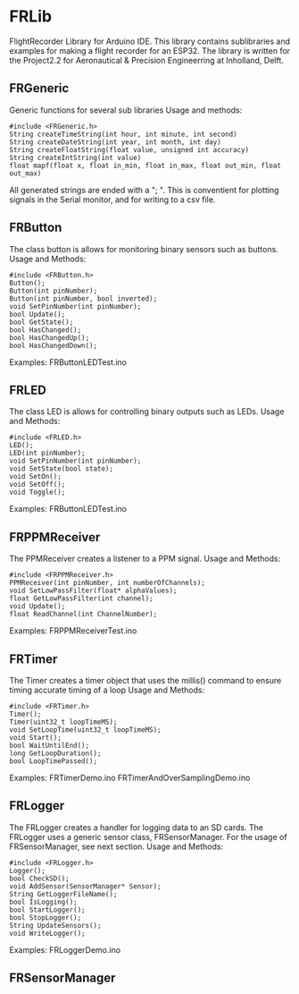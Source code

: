 # FRLib
FlightRecorder Library for Arduino IDE. This library contains sublibraries and examples for making a flight recorder for an ESP32.
The library is written for the Project2.2 for Aeronautical & Precision Engineerring at Inholland, Delft.

## FRGeneric
Generic functions for several sub libraries
Usage and methods:

	#include <FRGeneric.h>
	String createTimeString(int hour, int minute, int second)
	String createDateString(int year, int month, int day)
	String createFloatString(float value, unsigned int accuracy)
	String createIntString(int value)
	float mapf(float x, float in_min, float in_max, float out_min, float out_max) 

All generated strings are ended with a "; ". This is conventient for plotting signals in the Serial monitor, and for writing to a csv file.


## FRButton

The class button is allows for monitoring binary sensors such as buttons. 
Usage and Methods:

    #include <FRButton.h>
    Button();
    Button(int pinNumber);
    Button(int pinNumber, bool inverted);
    void SetPinNumber(int pinNumber);
    bool Update();
    bool GetState();
    bool HasChanged();
    bool HasChangedUp();
    bool HasChangedDown();
  Examples:
  FRButtonLEDTest.ino

## FRLED
The class LED is allows for controlling binary outputs such as LEDs. 
Usage and Methods:

	#include <FRLED.h>
	LED();
	LED(int pinNumber);	
	void SetPinNumber(int pinNumber);
	void SetState(bool state);
	void SetOn();
	void SetOff();
	void Toggle();
	
Examples:
FRButtonLEDTest.ino

## FRPPMReceiver
The PPMReceiver creates a listener to a PPM signal.
Usage and Methods:

    #include <FRPPMReceiver.h>
	PPMReceiver(int pinNumber, int numberOfChannels);
    void SetLowPassFilter(float* alphaValues);
    float GetLowPassFilter(int channel);
    void Update();
    float ReadChannel(int ChannelNumber);

Examples:
FRPPMReceiverTest.ino

## FRTimer
The Timer creates a timer object that uses the millis() command to ensure timing accurate timing of a loop
Usage and Methods:
	
	#include <FRTimer.h> 
	Timer();
	Timer(uint32_t loopTimeMS);
	void SetLoopTime(uint32_t loopTimeMS);
	void Start();
	bool WaitUntilEnd();
	long GetLoopDuration();
	bool LoopTimePassed();
  
Examples:
FRTimerDemo.ino
FRTimerAndOverSamplingDemo.ino

## FRLogger
The FRLogger creates a handler for logging data to an SD cards. The FRLogger uses a generic sensor class, FRSensorManager. For the usage of FRSensorManager, see next section.
Usage and Methods:

	#include <FRLogger.h>
	Logger();
	bool CheckSD();
	void AddSensor(SensorManager* Sensor);
	String GetLoggerFileName();
	bool IsLogging();
	bool StartLogger();
	bool StopLogger();
	String UpdateSensors();
	void WriteLogger();	

Examples:
FRLoggerDemo.ino

## FRSensorManager